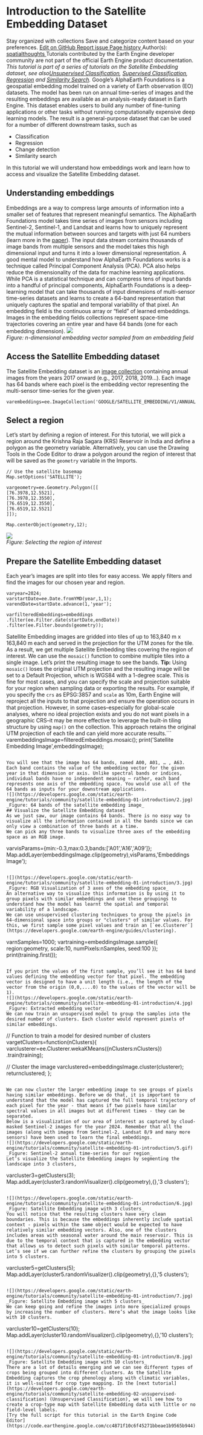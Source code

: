  
#  Introduction to the Satellite Embedding Dataset
Stay organized with collections  Save and categorize content based on your preferences. 
[ Edit on GitHub ](https://github.com/google/earthengine-community/edit/master/tutorials/satellite-embedding-01-introduction/index.md "Contribute to this article on GitHub.")
[ Report issue ](https://github.com/google/earthengine-community/issues/new?title=Issue%20with%20tutorials/satellite-embedding-01-introduction/index.md&body=Issue%20Description "Report an issue with this article on GitHub.")
[ Page history ](https://github.com/google/earthengine-community/commits/master/tutorials/satellite-embedding-01-introduction/index.md "View changes to this article over time.")
Author(s): [ spatialthoughts ](https://github.com/spatialthoughts "View the profile for spatialthoughts on GitHub")
Tutorials contributed by the Earth Engine developer community are not part of the official Earth Engine product documentation. 
_This tutorial is part of a series of tutorials on the Satellite Embedding dataset, see also[Unsupervised Classification](https://developers.google.com/earth-engine/tutorials/community/satellite-embedding-02-unsupervised-classification), [Supervised Classification](https://developers.google.com/earth-engine/tutorials/community/satellite-embedding-03-supervised-classification), [Regression](https://developers.google.com/earth-engine/tutorials/community/satellite-embedding-04-regression) and [Similarity Search](https://developers.google.com/earth-engine/tutorials/community/satellite-embedding-05-similarity-search)._
Google’s AlphaEarth Foundations is a geospatial embedding model trained on a variety of Earth observation (EO) datasets. The model has been run on annual time-series of images and the resulting embeddings are available as an analysis-ready dataset in Earth Engine. This dataset enables users to build any number of fine-tuning applications or other tasks without running computationally expensive deep learning models. The result is a general-purpose dataset that can be used for a number of different downstream tasks, such as
  * Classification
  * Regression
  * Change detection
  * Similarity search


In this tutorial we will understand how embeddings work and learn how to access and visualize the Satellite Embedding dataset.
## Understanding embeddings
Embeddings are a way to compress large amounts of information into a smaller set of features that represent meaningful semantics. The AlphaEarth Foundations model takes time series of images from sensors including Sentinel-2, Sentinel-1, and Landsat and learns how to uniquely represent the mutual information between sources and targets with just 64 numbers (learn more in the [paper](https://arxiv.org/abs/2507.22291)). The input data stream contains thousands of image bands from multiple sensors and the model takes this high dimensional input and turns it into a lower dimensional representation.
A good mental model to understand how AlphaEarth Foundations works is a technique called Principal Component Analysis (PCA). PCA also helps reduce the dimensionality of the data for machine learning applications. While PCA is a statistical technique and can compress tens of input bands into a handful of principal components, AlphaEarth Foundations is a deep-learning model that can take thousands of input dimensions of multi-sensor time-series datasets and learns to create a 64-band representation that uniquely captures the spatial and temporal variability of that pixel.
An embedding field is the continuous array or “field” of learned embeddings. Images in the embedding fields collections represent space-time trajectories covering an entire year and have 64 bands (one for each embedding dimension).
![](https://developers.google.com/static/earth-engine/tutorials/community/satellite-embedding-01-introduction/embedding_field.jpg)  
_Figure: n-dimensional embedding vector sampled from an embedding field_
## Access the Satellite Embedding dataset
The Satellite Embedding dataset is an [image collection](https://developers.google.com/earth-engine/datasets/catalog/GOOGLE_SATELLITE_EMBEDDING_V1_ANNUAL) containing annual images from the years 2017 onward (e.g., 2017, 2018, 2019…). Each image has 64 bands where each pixel is the embedding vector representing the multi-sensor time-series for the given year.
```
varembeddings=ee.ImageCollection('GOOGLE/SATELLITE_EMBEDDING/V1/ANNUAL');

```

## Select a region
Let’s start by defining a region of interest. For this tutorial, we will pick a region around the Krishna Raja Sagara (KRS) Reservoir in India and define a polygon as the geometry variable. Alternatively, you can use the Drawing Tools in the Code Editor to draw a polygon around the region of interest that will be saved as the `geometry` variable in the Imports.
```
// Use the satellite basemap
Map.setOptions('SATELLITE');

vargeometry=ee.Geometry.Polygon([[
[76.3978,12.5521],
[76.3978,12.3550],
[76.6519,12.3550],
[76.6519,12.5521]
]]);

Map.centerObject(geometry,12);

```

![](https://developers.google.com/static/earth-engine/tutorials/community/satellite-embedding-01-introduction/1.jpg)  
_Figure: Selecting the region of interest_
## Prepare the Satellite Embedding dataset
Each year’s images are split into tiles for easy access. We apply filters and find the images for our chosen year and region.
```
varyear=2024;
varstartDate=ee.Date.fromYMD(year,1,1);
varendDate=startDate.advance(1,'year');

varfilteredEmbeddings=embeddings
.filter(ee.Filter.date(startDate,endDate))
.filter(ee.Filter.bounds(geometry));

```

Satellite Embedding images are gridded into tiles of up to 163,840 m x 163,840 m each and served in the projection for the UTM zones for the tile. As a result, we get multiple Satellite Embedding tiles covering the region of interest. We can use the `mosaic()` function to combine multiple tiles into a single image. Let’s print the resulting image to see the bands.
**Tip:** Using `mosaic()` loses the original UTM projection and the resulting image will be set to a Default Projection, which is WGS84 with a 1-degree scale. This is fine for most cases, and you can specify the scale and projection suitable for your region when sampling data or exporting the results. For example, if you specify the `crs` as EPSG:3857 and `scale` as 10m, Earth Engine will reproject all the inputs to that projection and ensure the operation occurs in that projection. However, in some cases–especially for global-scale analyses, where no ideal projection exists and you do not want pixels in a geographic CRS–it may be more effective to leverage the built-in tiling structure by using `map()` on the collection. This approach retains the original UTM projection of each tile and can yield more accurate results.```
varembeddingsImage=filteredEmbeddings.mosaic();
print('Satellite Embedding Image',embeddingsImage);

```

You will see that the image has 64 bands, named A00, A01, … , A63. Each band contains the value of the embedding vector for the given year in that dimension or axis. Unlike spectral bands or indices, individual bands have no independent meaning – rather, each band represents one axis of the embedding space. You would use all of the 64 bands as inputs for your downstream applications.
![](https://developers.google.com/static/earth-engine/tutorials/community/satellite-embedding-01-introduction/2.jpg)  
_Figure: 64 bands of the satellite embedding image_
## Visualize the Satellite Embedding dataset
As we just saw, our image contains 64 bands. There is no easy way to visualize all the information contained in all the bands since we can only view a combination of three bands at a time.
We can pick any three bands to visualize three axes of the embedding space as an RGB image.
```
varvisParams={min:-0.3,max:0.3,bands:['A01','A16','A09']};
Map.addLayer(embeddingsImage.clip(geometry),visParams,'Embeddings Image');

```

![](https://developers.google.com/static/earth-engine/tutorials/community/satellite-embedding-01-introduction/3.jpg)  
_Figure: RGB Visualization of 3 axes of the embedding space_
An alternative way to visualize this information is by using it to group pixels with similar embeddings and use these groupings to understand how the model has learnt the spatial and temporal variability of a landscape.
We can use unsupervised clustering techniques to group the pixels in 64-dimensional space into groups or "clusters" of similar values. For this, we first sample some pixel values and train an [`ee.Clusterer`](https://developers.google.com/earth-engine/guides/clustering).
```
varnSamples=1000;
vartraining=embeddingsImage.sample({
region:geometry,
scale:10,
numPixels:nSamples,
seed:100
});
print(training.first());

```

If you print the values of the first sample, you’ll see it has 64 band values defining the embedding vector for that pixel. The embedding vector is designed to have a unit length (i.e., the length of the vector from the origin (0,0,....0) to the values of the vector will be 1).
![](https://developers.google.com/static/earth-engine/tutorials/community/satellite-embedding-01-introduction/4.jpg)  
_Figure: Extracted embedding vector_
We can now train an unsupervised model to group the samples into the desired number of clusters. Each cluster would represent pixels of similar embeddings.
```
// Function to train a model for desired number of clusters
vargetClusters=function(nClusters){
varclusterer=ee.Clusterer.wekaKMeans({nClusters:nClusters})
.train(training);

// Cluster the image
varclustered=embeddingsImage.cluster(clusterer);
returnclustered;
};

```

We can now cluster the larger embedding image to see groups of pixels having similar embeddings. Before we do that, it is important to understand that the model has captured the full temporal trajectory of each pixel for the year - that means if two pixels have similar spectral values in all images but at different times - they can be separated.
Below is a visualization of our area of interest as captured by cloud-masked Sentinel-2 images for the year 2024. Remember that all the images (along with images from Sentinel-2, Landsat 8/9 and many more sensors) have been used to learn the final embeddings.
![](https://developers.google.com/static/earth-engine/tutorials/community/satellite-embedding-01-introduction/5.gif)  
_Figure: Sentinel-2 annual time-series for our region_
Let’s visualize the Satellite Embedding images by segmenting the landscape into 3 clusters,
```
varcluster3=getClusters(3);
Map.addLayer(cluster3.randomVisualizer().clip(geometry),{},'3 clusters');

```

![](https://developers.google.com/static/earth-engine/tutorials/community/satellite-embedding-01-introduction/6.jpg)  
_Figure: Satellite Embedding image with 3 clusters_
You will notice that the resulting clusters have very clean boundaries. This is because the embeddings inherently include spatial context - pixels within the same object would be expected to have relatively similar embedding vectors. Also, one of the clusters includes areas with seasonal water around the main reservoir. This is due to the temporal context that is captured in the embedding vector that allows us to detect such pixels with similar temporal patterns.
Let’s see if we can further refine the clusters by grouping the pixels into 5 clusters.
```
varcluster5=getClusters(5);
Map.addLayer(cluster5.randomVisualizer().clip(geometry),{},'5 clusters');

```

![](https://developers.google.com/static/earth-engine/tutorials/community/satellite-embedding-01-introduction/7.jpg)  
_Figure: Satellite Embedding image with 5 clusters_
We can keep going and refine the images into more specialized groups by increasing the number of clusters. Here’s what the image looks like with 10 clusters.
```
varcluster10=getClusters(10);
Map.addLayer(cluster10.randomVisualizer().clip(geometry),{},'10 clusters');

```

![](https://developers.google.com/static/earth-engine/tutorials/community/satellite-embedding-01-introduction/8.jpg)  
_Figure: Satellite Embedding image with 10 clusters_
There are a lot of details emerging and we can see different types of crops being grouped into different clusters. As the Satellite Embedding captures the crop phenology along with climatic variables, it is well-suited for crop type mapping. In the [next tutorial](https://developers.google.com/earth-engine/tutorials/community/satellite-embedding-02-unsupervised-classification) (Unsupervised Classification), we will see how to create a crop-type map with Satellite Embedding data with little or no field-level labels.
[Try the full script for this tutorial in the Earth Engine Code Editor](https://code.earthengine.google.com/cc4871f10c6f45271bbeae1b9565b944).
